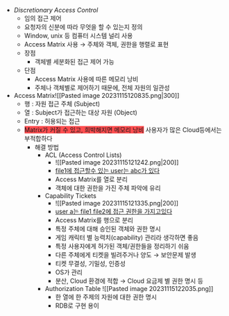 - *Discretionary Access Control*
	- 임의 접근 제어
	- 요청자의 신분에 따라 무엇을 할 수 있는지 정의
	- Window, unix 등 컴퓨터 시스템 널리 사용
	- Access Matrix 사용 → 주체와 객체, 권한을 행렬로 표현
	- 장점
		- 객체별 세분화된 접근 제어 가능
	- 단점
		- Access Matrix 사용에 따른 메모리 낭비
		- 주체나 객체별로 제어하기 때문에, 전체 자원의 일관성
- Access Matrix![[Pasted image 20231115120835.png|300]]
	- 행 : 자원 접근 주체 (Subject)
	- 열 : Subject가 접근하는 대상 자원 (Object)
	- Entry : 허용되는 접근
	- <span style="background:#ff4d4f">Matrix가 커질 수 있고, 희박해지면 메모리 낭비</span>
	  사용자가 많은 Cloud등에서는 부적합하다 
	  - 해결 방법 
		  - ACL (Access Control Lists)
			  - ![[Pasted image 20231115121242.png|200]]
			  - <u> file1에 접근할수 있는 user는 abc가 있다</u>
			  - Access Matrix를 열로 분리
			  - 객체에 대한 권한을 가진 주체 파악에 유리
		  - Capability Tickets
			  - ![[Pasted image 20231115121335.png|200]]
			  - <u>user a는 file1 file2에 접근 권한을 가지고있다</u>
			  - Access Matrix를 행으로 분리
			  - 특정 주체에 대해 승인된 객체와 권한 명시
			  - 게임 캐릭터 별 능력치(capability) 관리라 생각하면 좋음
			  - 특정 사용자에게 허가된 객체/권한들을 정리하기 쉬움
			  - 다른 주체에게 티켓을 빌려주거나 양도 → 보안문제 발생
			  - 티켓 무결성, 기밀성, 인증성
			  - OS가 관리
			  - 분산, Cloud 환경에 적합 → Cloud 요금제 별 권한 명시 등
		- Authorization Table
		![[Pasted image 20231115122035.png]]
			- 한 열에 한 주제의 자원에 대한 권한 명시
			- RDB로 구현 용이
	
